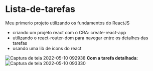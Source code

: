 # Lista-de-tarefas
Meu primerio projeto utilizando os fundamentos do ReactJS </br>
<ul>
   <li>criando um projeto react com o CRA: create-react-app</li>
   <li>utilizando o react-router-dom para navegar entre os detalhes das tarefas </li>
   <li>usando uma lib de icons do react</li>
</ul>

![Captura de tela 2022-05-10 092938](https://user-images.githubusercontent.com/93662977/167628611-b2befe4d-8f7f-4545-9127-cb4e00a33fcf.png)
<b>Com a tarefa detalhada:</b>
![Captura de tela 2022-05-10 093330](https://user-images.githubusercontent.com/93662977/167629233-7fcf447e-16c0-49e8-9df9-059723854e53.png)
